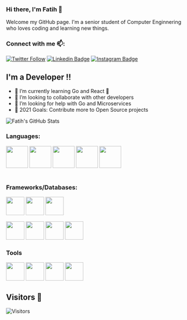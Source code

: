 
<!--
**fatihsezgin/fatihsezgin** is a ✨ _special_ ✨ repository because its `README.md` (this file) appears on your GitHub profile.

Here are some ideas to get you started:

- 🔭 I’m currently working on ...
- 🌱 I’m currently learning ...
- 👯 I’m looking to collaborate on ...
- 🤔 I’m looking for help with ...
- 💬 Ask me about ...
- 📫 How to reach me: ...
- 😄 Pronouns: ...
- ⚡ Fun fact: ...
-->
### Hi there, I'm Fatih  👋

Welcome my GitHub page. I'm a senior student of Computer Enginnering who loves coding and learning new things.

### Connect with me 📫:

[![Twitter Follow](https://img.shields.io/twitter/follow/FatihSezgin?color=1DA1F2&logo=twitter&style=for-the-badge)](https://twitter.com/FatihSzgn1)
[![Linkedin Badge](https://img.shields.io/twitter/url?color=lightblue&label=FatihSezgin&logo=linkedin&logoColor=lightblue&style=for-the-badge&url=https%3A%2F%2Fwww.linkedin.com%2Fin%2FFatihSezgin)](https://www.linkedin.com/in/fatih-sezgin-74ab2b181/)
[![Instagram Badge](https://img.shields.io/twitter/url?color=purple&label=FatihSezgin&logo=instagram&logoColor=purple&style=for-the-badge&url=https%3A%2F%2Fwww.instagram.com%2Ffatihsezgin1)](https://instagram.com/fatihsezgin1/)


## I'm a Developer !!

- 🌱 I’m currently learning Go and React 🤣
- 👯 I’m looking to collaborate with other developers
- 🤔 I’m looking for help with Go and Microservices
- 🥅 2021 Goals: Contribute more to Open Source projects

![Fatih's GitHub Stats](https://github-readme-stats.vercel.app/api?username=fatihsezgin&show_icons=true&theme=blue-green)


### Languages:

<code><a href="https://www.java.com/" target="_blank"><img height="60" src="https://cdn.worldvectorlogo.com/logos/java.svg"></a></code>
<code><a href="https://www.javascript.com/" target="_blank"><img height="60" src="https://cdn.worldvectorlogo.com/logos/javascript.svg"></a></code>
<code><a href="https://nodejs.org" target="_blank"><img height="60" src="https://cdn.worldvectorlogo.com/logos/nodejs.svg"></a></code>
<code><a href="https://python.org" target="_blank"><img height="60" src="https://www.vectorlogo.zone/logos/python/python-horizontal.svg"></a></code>
<code><a href="https://https://www.gnu.org/software/bash/" target="_blank"><img height="60" src="https://www.vectorlogo.zone/logos/gnu_bash/gnu_bash-official.svg"></a></code>
<br />
<br />

### Frameworks/Databases:

<code><a href="https://www.opencv.org/" target="_blank"><img height="50" src="https://www.vectorlogo.zone/logos/opencv/opencv-ar21.svg"></a></code>
<code><a href="https://www.numpy.org/" target="_blank"><img height="50" src="https://user-images.githubusercontent.com/50221806/86498193-96dbe380-bd39-11ea-8adf-35606778f6a9.png"></a></code>
<code><a href="https://pandas.pydata.org/" target="_blank"><img height="50" src="https://upload.wikimedia.org/wikipedia/commons/e/ed/Pandas_logo.svg"></a></code>

<code><a href="https://www.sqlite.org/index.html" target="_blank"><img height="50" src="https://www.vectorlogo.zone/logos/sqlite/sqlite-ar21.svg"></a></code>
<code><a href="https://www.postgresql.org/" target="_blank"><img height="50" src="https://www.vectorlogo.zone/logos/postgresql/postgresql-ar21.svg"></a></code>
<code><a href="https://www.mongodb.com" target="_blank"><img height="50" src="https://www.vectorlogo.zone/logos/mongodb/mongodb-ar21.svg"></a></code>
<code><a href="https://www.mysql.org/" target="_blank"><img height="50" src="https://www.vectorlogo.zone/logos/mysql/mysql-horizontal.svg"></a></code> 

### Tools

<code><a href="https://code.visualstudio.com" target="_blank"><img height="50" src="https://www.vectorlogo.zone/logos/visualstudio_code/visualstudio_code-ar21.svg"></a></code> 
<code><a href="https://www.jetbrains.com/" target="_blank"><img height="50" src="https://www.vectorlogo.zone/logos/jetbrains/jetbrains-ar21.svg"></a></code> 
<code><a href="https://git-scm.com/" target="_blank"><img height="50" src="https://www.vectorlogo.zone/logos/git-scm/git-scm-ar21.svg"></a></code>
<code><a href="https://www.vim.org/" target="_blank"><img height="50" src="https://www.vectorlogo.zone/logos/vim/vim-ar21.svg"></a></code> 


## Visitors 💬
![Visitors](https://komarev.com/ghpvc/?username=fatihsezgin&color=brightgreen)
